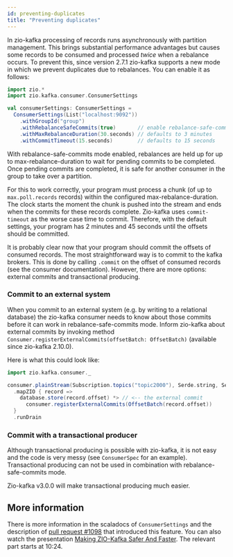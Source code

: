 ```yaml
---
id: preventing-duplicates
title: "Preventing duplicates"
---
```


In zio-kafka processing of records runs asynchronously with partition management. This brings substantial performance
advantages but causes some records to be consumed and processed _twice_ when a rebalance occurs. To prevent this,
since version 2.7.1 zio-kafka supports a new mode in which we prevent duplicates due to rebalances. You can enable it
as follows:

```scala
import zio.*
import zio.kafka.consumer.ConsumerSettings

val consumerSettings: ConsumerSettings =
  ConsumerSettings(List("localhost:9092"))
    .withGroupId("group")
    .withRebalanceSafeCommits(true)       // enable rebalance-safe-commits mode
    .withMaxRebalanceDuration(30.seconds) // defaults to 3 minutes
    .withCommitTimeout(15.seconds)        // defaults to 15 seconds
```

With rebalance-safe-commits mode enabled, rebalances are held up for up to max-rebalance-duration to wait for pending
commits to be completed. Once pending commits are completed, it is safe for another consumer in the group to take over
a partition.

For this to work correctly, your program must process a chunk (of up to `max.poll.records` records) within the
configured max-rebalance-duration. The clock starts the moment the chunk is pushed into the stream and ends when the
commits for these records complete. Zio-kafka uses `commit-timeout` as the worse case time to commit. Therefore, with
the default settings, your program has 2 minutes and 45 seconds until the offsets should be committed.

It is probably clear now that your program should commit the offsets of consumed records. The most straightforward way
is to commit to the kafka brokers. This is done by calling `.commit` on the offset of consumed records (see the consumer
documentation). However, there are more options: external commits and transactional producing.

### Commit to an external system

When you commit to an external system (e.g. by writing to a relational database) the zio-kafka consumer needs to know
about those commits before it can work in rebalance-safe-commits mode. Inform zio-kafka about external commits by
invoking method `Consumer.registerExternalCommits(offsetBatch: OffsetBatch)` (available since zio-kafka 2.10.0).

Here is what this could look like:

```scala
import zio.kafka.consumer._

consumer.plainStream(Subscription.topics("topic2000"), Serde.string, Serde.string)
  .mapZIO { record =>
    database.store(record.offset) *> // <-- the external commit
      consumer.registerExternalCommits(OffsetBatch(record.offset))
  }
  .runDrain
```

### Commit with a transactional producer

Although transactional producing is possible with zio-kafka, it is not easy and the code is very messy (see
`ConsumerSpec` for an example). Transactional producing can not be used in combination with rebalance-safe-commits mode.

Zio-kafka v3.0.0 will make transactional producing much easier.

## More information

There is more information in the scaladocs of `ConsumerSettings` and the description of
[pull request #1098](https://github.com/zio/zio-kafka/pull/1098) that introduced this feature.
You can also watch the presentation
[Making ZIO-Kafka Safer And Faster](https://www.youtube.com/watch?v=MJoRwEyyVxM). The relevant part starts at 10:24.
